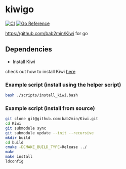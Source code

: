 # kiwigo

[![CI](https://github.com/codingpot/kiwigo/actions/workflows/ci.yaml/badge.svg)](https://github.com/codingpot/kiwigo/actions/workflows/ci.yaml)
[![Go Reference](https://pkg.go.dev/badge/github.com/codingpot/kiwigo.svg)](https://pkg.go.dev/github.com/codingpot/kiwigo)

https://github.com/bab2min/Kiwi for go

## Dependencies

- Install Kiwi

check out how to install Kiwi [here](https://github.com/bab2min/Kiwi#%EC%84%A4%EC%B9%98)

### Example script (install using the helper script)

```bash
bash ./scripts/install_kiwi.bash
```

### Example script (install from source)

```bash
git clone git@github.com:bab2min/Kiwi.git
cd Kiwi
git submodule sync
git submodule update --init --recursive
mkdir build
cd build
cmake -DCMAKE_BUILD_TYPE=Release ../
make
make install
ldconfig
```
